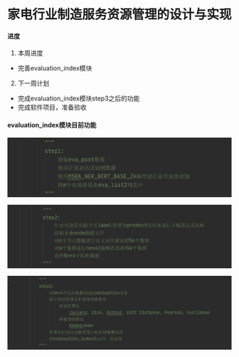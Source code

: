 # 家电行业制造服务资源管理的设计与实现

####  进度

1. 本周进度
- 完善evaluation_index模块
2. 下一周计划
- 完成evaluation_index模块step3之后的功能
- 完成软件项目，准备验收

#### evaluation_index模块目前功能

![](https://github.com/ownia/KGRM/raw/master/logger/img/2020-05-23-100639.png)

![](https://github.com/ownia/KGRM/raw/master/logger/img/2020-05-23-100659.png)

![](https://github.com/ownia/KGRM/raw/master/logger/img/2020-05-23-100720.png)